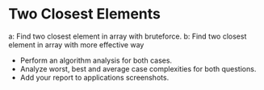# Two Closest Elements

a: Find two closest element in array with bruteforce.
b: Find two closest element in array with more effective way
- Perform an algorithm analysis for both cases.
- Analyze worst, best and average case complexities for both questions.
- Add your report to applications screenshots.
